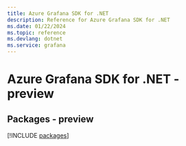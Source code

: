 ```yaml
---
title: Azure Grafana SDK for .NET
description: Reference for Azure Grafana SDK for .NET
ms.date: 01/22/2024
ms.topic: reference
ms.devlang: dotnet
ms.service: grafana
---
```

# Azure Grafana SDK for .NET - preview
## Packages - preview
[!INCLUDE [packages](grafana-index.md)]